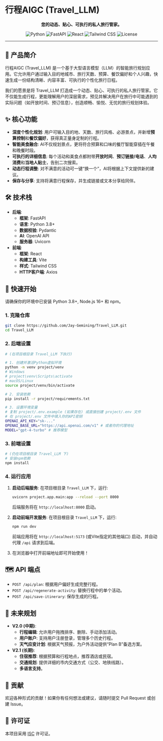 # 行程AIGC (Travel_LLM)

<p align="center">
  <strong>您的动态、贴心、可执行的私人旅行管家。</strong>
</p>

<p align="center">
  <img src="https://img.shields.io/badge/Python-3.8+-blue.svg" alt="Python">
  <img src="https://img.shields.io/badge/Framework-FastAPI-green.svg" alt="FastAPI">
  <img src="https://img.shields.io/badge/Frontend-React-blue.svg" alt="React">
  <img src="https://img.shields.io/badge/Styling-TailwindCSS-cyan.svg" alt="Tailwind CSS">
  <img src="https://img.shields.io/badge/License-ISC-lightgrey.svg" alt="License">
</p>

---

## 🌟 产品简介

行程AIGC (Travel_LLM) 是一个基于大型语言模型（LLM）的智能旅行规划应用。它允许用户通过输入目的地城市、旅行天数、预算、餐饮偏好和个人兴趣，快速生成一份结构清晰、内容丰富、可执行的个性化旅行日程。

我们的愿景是将 Travel_LLM 打造成一个动态、贴心、可执行的私人旅行管家。它不仅能生成行程，更能理解用户的深层需求，预见并解决用户在旅行中可能遇到的实际问题（如开放时间、预订信息），创造顺畅、愉悦、无忧的旅行规划体验。

<!-- 在此插入应用截图 -->
<!-- ![App Screenshot](placeholder.png) -->

## ✨ 核心功能

- **深度个性化规划**: 用户可输入目的地、天数、旅行风格、必游景点，并新增**预算控制**和**餐饮偏好**，获得真正量身定制的行程。
- **智能美食融合**: AI不仅规划景点，更将符合预算和口味的餐厅智能穿插在午餐和晚餐时段。
- **可执行的详细信息**: 每个活动和美食点都附带**开放时间**、**预订链接/电话**、**人均消费**和**当地人贴士**，告别二次搜索。
- **动态行程调整**: 对不满意的活动可一键“换一个”，AI将根据上下文提供新的建议。
- **保存与分享**: 支持将满意行程保存，并生成链接或文本分享给同伴。

## 🛠️ 技术栈

- **后端**:
  - **框架**: FastAPI
  - **语言**: Python 3.8+
  - **数据校验**: Pydantic
  - **AI**: OpenAI API
  - **服务器**: Uvicorn
- **前端**:
  - **框架**: React
  - **构建工具**: Vite
  - **样式**: Tailwind CSS
  - **HTTP客户端**: Axios

## 🚀 快速开始

请确保你的环境中已安装 Python 3.8+, Node.js 16+ 和 npm。

### 1. 克隆仓库

```bash
git clone https://github.com/Jay-Gemining/Travel_LLM.git
cd Travel_LLM
```

### 2. 后端设置

```bash
# (在项目根目录 Travel_LLM 下执行)

# 1. 创建并激活Python虚拟环境
python -m venv project/venv
# Windows
# project\venv\Scripts\activate
# macOS/Linux
source project/venv/bin/activate

# 2. 安装依赖
pip install -r project/requirements.txt

# 3. 设置环境变量
# 复制 project/.env.example (如果存在) 或直接创建 project/.env 文件
# 在 project/.env 文件中填入你的API密钥
OPENAI_API_KEY="sk-..."
OPENAI_BASE_URL="https://api.openai.com/v1" # 或者你的代理地址
MODEL="gpt-4-turbo" # 推荐模型
```

### 3. 前端设置

```bash
# (仍在项目根目录 Travel_LLM 下)
# 安装npm依赖
npm install
```

### 4. 运行应用

1.  **启动后端服务**:
    在项目根目录 `Travel_LLM` 下，运行:
    ```bash
    uvicorn project.app.main:app --reload --port 8000
    ```
    后端服务将在 `http://localhost:8000` 启动。

2.  **启动前端开发服务**:
    在项目根目录 `Travel_LLM` 下，运行:
    ```bash
    npm run dev
    ```
    前端应用将在 `http://localhost:5173` (或Vite指定的其他端口) 启动，并自动代理 `/api` 请求到后端。

3.  在浏览器中打开前端地址即可开始使用！

## 🗺️ API 端点

- `POST /api/plan`: 根据用户偏好生成完整行程。
- `POST /api/regenerate-activity`: 替换行程中的单个活动。
- `POST /api/save-itinerary`: 保存生成的行程。

## 🔮 未来规划

- **V2.0 (中期)**:
  - **行程编辑**: 允许用户拖拽排序、删除、手动添加活动。
  - **用户账户**: 支持用户注册登录，管理多个历史行程。
  - **天气应变计划**: 根据天气预报，为户外活动提供“Plan B”备选方案。
- **V2.1 (长期)**:
  - **住宿推荐**: 根据预算和行程地点，推荐酒店或民宿。
  - **交通规划**: 提供详细的市内交通方式（公交、地铁线路）。
  - **多语言支持**。

## 🤝 贡献

欢迎各种形式的贡献！如果你有任何想法或建议，请随时提交 Pull Request 或创建 Issue。

## 📄 许可证

本项目采用 [ISC](https://opensource.org/licenses/ISC) 许可证。
